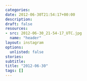 ```yaml
---
categories:
date: 2012-06-30T21:54:17+00:00
description:
draft: false
resources:
- src: 2012-06-30_21-54-17_UTC.jpg
  name: "header"
layout: instagram
options:
  unlisted: false
stories:
subtitle:
title: "2012-06-30"
tags: []
---
```


 
